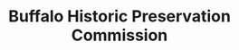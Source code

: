 ---
layout: repo
title: "Buffalo Historic Preservation Commission"
id: 6268
permalink: repos/6268/
---